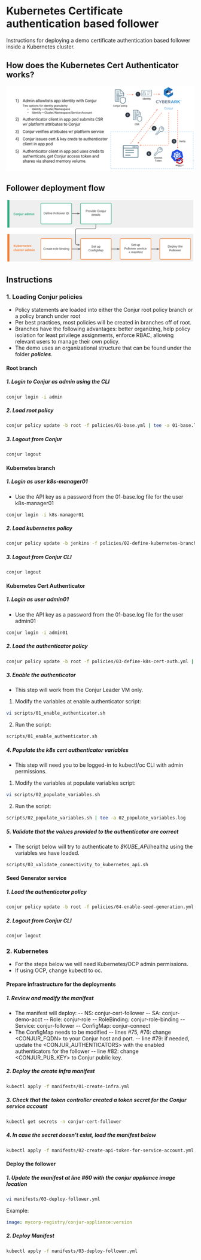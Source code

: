 # Kubernetes Certificate authentication based follower
Instructions for deploying a demo certificate authentication based follower inside a Kubernetes cluster.

## How does the Kubernetes Cert Authenticator works?

![Conjur k8s cert authenticator](https://github.com/assafjh/cybr-demos/blob/main/kubernetes-follower/cert-based/k8s-cert-authenticator.png?raw=true)
## Follower deployment flow
![Cert-based authn deployment flow](https://github.com/assafjh/cybr-demos/blob/main/kubernetes-follower/cert-based/follower-cert-based-flow.png?raw=true)
## Instructions
### 1. Loading Conjur policies
- Policy statements are loaded into either the Conjur  root policy branch or a policy branch under root
- Per best practices, most policies will be created in branches off of root. 
- Branches have the following advantages: better organizing, help policy isolation for least privilege assignments, enforce RBAC, allowing relevant users to manage their own policy.
- The demo uses an organizational structure that can be found under the folder ***policies***.
#### Root branch
##### 1. Login to Conjur as admin using the CLI
```bash
conjur login -i admin
```
##### 2. Load root policy
```bash
conjur policy update -b root -f policies/01-base.yml | tee -a 01-base.log
```
##### 3. Logout from Conjur
```Bash
conjur logout
```
#### Kubernetes branch
##### 1. Login as user k8s-manager01
- Use the API key as a password from the 01-base.log file for the user k8s-manager01
```bash
conjur login -i k8s-manager01
```
##### 2. Load kubernetes policy
```bash
conjur policy update -b jenkins -f policies/02-define-kubernetes-branch.yml | tee -a 02-define-kubernetes-branch.log
```
##### 3. Logout from Conjur CLI
```Bash
conjur logout
```
#### Kubernetes Cert Authenticator
##### 1. Login as user admin01
 - Use the API key as a password from the 01-base.log file for the user admin01
```bash
conjur login -i admin01
```
##### 2. Load the authenticator policy
```Bash
conjur policy update -b root -f policies/03-define-k8s-cert-auth.yml | tee -a 03-define-k8s-cert-auth.log
```
##### 3. Enable the authenticator
- This step will work from the Conjur Leader VM only.
1. Modify the variables at enable authenticator script:
```bash 
vi scripts/01_enable_authenticator.sh
```
2. Run the script:
```bash
scripts/01_enable_authenticator.sh
```
##### 4. Populate the k8s cert authenticator variables
- This step will need you to be logged-in to kubectl/oc CLI with admin permissions.
1. Modify the variables at populate variables script:
```bash 
vi scripts/02_populate_variables.sh
```
2. Run the script:
```Bash
scripts/02_populate_variables.sh | tee -a 02_populate_variables.log
```
##### 5. Validate that the values provided to the authenticator are correct
- The script below will try to authenticate to *$KUBE_API*/healthz using the variables we have loaded.
```Bash
scripts/03_validate_connectivity_to_kubernetes_api.sh
```
#### Seed Generator service
##### 1. Load the authenticator policy
```Bash
conjur policy update -b root -f policies/04-enable-seed-generation.yml | tee -a 04-enable-seed-generation.log
```
##### 2. Logout from Conjur CLI
```Bash
conjur logout
```

### 2. Kubernetes
- For the steps below we will need Kubernetes/OCP admin permissions.
- If using OCP, change kubectl to oc.
#### Prepare infrastructure for the deployments
##### 1. Review and modify the manifest
- The manifest will deploy: 
-- NS: conjur-cert-follower
-- SA: conjur-demo-acct
-- Role: conjur-role
-- RoleBinding: conjur-role-binding
-- Service: conjur-follower
-- ConfigMap: conjur-connect
- The ConfigMap needs to be modified
-- lines #75, #76: change <CONJUR_FQDN> to your Conjur host and port.
-- line #79: if needed, update the <CONJUR_AUTHENTICATORS> with the enabled authenticators for the follower
-- line #82: change <CONJUR_PUB_KEY> to Conjur public key.
##### 2. Deploy the create infra manifest
```bash
kubectl apply -f manifests/01-create-infra.yml
```
##### 3. Check that the token controller created a token secret for the Conjur service account
```bash
kubectl get secrets -n conjur-cert-follower
``` 
##### 4. In case the secret doesn't exist, load the manifest below
```bash
kubectl apply -f manifests/02-create-api-token-for-service-account.yml
``` 
#### Deploy the follower
##### 1. Update the manifest at line #60 with the conjur appliance image location
```bash
vi manifests/03-deploy-follower.yml
```
Example: 
```yaml
image: mycorp-registry/conjur-appliance:version
```
##### 2. Deploy Manifest
```bash
kubectl apply -f manifests/03-deploy-follower.yml
``` 
